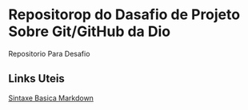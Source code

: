 # Repositorop do Dasafio de Projeto Sobre Git/GitHub da Dio
Repositorio Para Desafio

## Links Uteis
[Sintaxe Basica Markdown](https://www.markdownguide.org/basic-syntax/)
